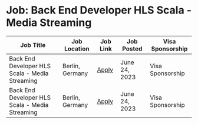 # Job: Back End Developer HLS Scala - Media Streaming

| Job Title | Job Location | Job Link | Job Posted | Visa Sponsorship |
| --- | --- | --- | --- | --- |
| Back End Developer HLS Scala - Media Streaming | Berlin, Germany | [Apply](https://www.linkedin.com/jobs/view/3643926418/?refId=90499e78-2851-406e-a11f-be6fedb9b099&trackingId=1JNvyRU7SGynZdKSa4NhqQ%3D%3D&trk=flagship3_job_home_savedjobs) | June 24, 2023 | Visa Sponsorship |
| Back End Developer HLS Scala - Media Streaming | Berlin, Germany | [Apply](https://www.linkedin.com/jobs/view/3643926418/?refId=90499e78-2851-406e-a11f-be6fedb9b099&trackingId=1JNvyRU7SGynZdKSa4NhqQ%3D%3D&trk=flagship3_job_home_savedjobs) | June 24, 2023 | Visa Sponsorship |
